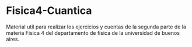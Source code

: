 # Fisica4-Cuantica
Material util para realizar los ejercicios y cuentas de la segunda parte de la materia Fisica 4 del departamento de fisica de la universidad de buenos aires.
